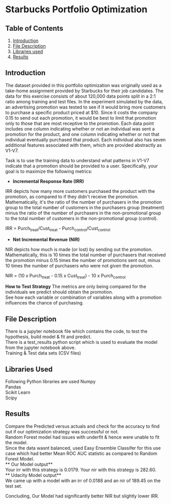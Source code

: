# Starbucks Portfolio Optimization

## **Table of Contents**
1. [Introduction](README.md#Introduction)
2. [File Description](README.md#File-Description)
3. [Libraries used](README.md#libraries-used)
4. [Results](README.md#results)

## **Introduction**<br/>

  The dataset provided in this portfolio optimization was originally used as a take-home assignment provided by Starbucks for their job candidates. The data for this exercise consists of about 120,000 data points split in a 2:1 ratio among training and test files. In the experiment simulated by the data, an advertising promotion was tested to see if it would bring more customers to purchase a specific product priced at $10. Since it costs the company 0.15 to send out each promotion, it would be best to limit that promotion only to those that are most receptive to the promotion. Each data point includes one column indicating whether or not an individual was sent a promotion for the product, and one column indicating whether or not that individual eventually purchased that product. Each individual also has seven additional features associated with them, which are provided abstractly as V1-V7.
  
  Task is to use the training data to understand what patterns in V1-V7 indicate that a promotion should be provided to a user. Specifically, your goal is to maximize the following metrics:
  
  * **Incremental Response Rate (IRR)**

IRR depicts how many more customers purchased the product with the promotion, as compared to if they didn't receive the promotion. Mathematically, it's the ratio of the number of purchasers in the promotion group to the total number of customers in the purchasers group (treatment) minus the ratio of the number of purchasers in the non-promotional group to the total number of customers in the non-promotional group (control).

IRR = Purch<sub>treat</sub>/Cust<sub>treat</sub> - Purch<sub>control</sub>/Cust<sub>control</sub>

  * **Net Incremental Revenue (NIR)**

NIR depicts how much is made (or lost) by sending out the promotion. Mathematically, this is 10 times the total number of purchasers that received the promotion minus 0.15 times the number of promotions sent out, minus 10 times the number of purchasers who were not given the promotion.

NIR = (10 x Purch<sub>treat</sub> - 0.15 x Cust<sub>treat</sub>) - 10 x Purch<sub>control</sub>

**How to Test Strategy**
The metrics are only being compared for the individuals we predict should obtain the promotion.<br/>
See how each variable or combination of variables along with a promotion influences the chance of purchasing. 

## **File Description**<br/>
There is a jupyter notebook file which contains the code, to test the hypothesis, build model & fit and predict. <br/>
There is a test_results python script which is used to evaluate the model from the jupyter notebook above. <br/>
Training & Test data sets (CSV files)

## **Libraries Used**<br/>
Following Python libraries are used 
Numpy <br/>
Pandas <br/>
Scikit Learn <br/>
Scipy

## **Results** <br/>
Compare the Predicted versus actuals and check for the accuracy to find out if our optimization strategy was successful or not.<br/>
Random Forest model had issues with underfit & hence were unable to fit the model.<br/>
Since the data wasnt balanced, used Easy Ensemble Classifer for this use case which had better Mean ROC AUC statistic as compared to Random Forest Model.<br/>
** Our Model output** <br/>
Your irr with this strategy is 0.0179. Your nir with this strategy is 282.60.<br/>
** Udacity Model output** <br/>
We came up with a model with an irr of 0.0188 and an nir of 189.45 on the test set.

Concluding, Our Model had significantly better NIR but slightly lower IRR.




